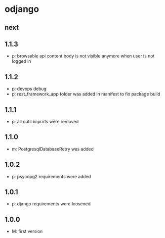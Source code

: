 # odjango

## next

## 1.1.3
* p: browsable api content body is not visible anymore when user is not logged in

## 1.1.2
* p: devops debug
* p: rest_framework_app folder was added in manifest to fix package build

## 1.1.1
* p: all outil imports were removed

## 1.1.0
* m: PostgresqlDatabaseRetry was added

## 1.0.2
* p: psycopg2 requirements were added

## 1.0.1
* p: django requirements were loosened

## 1.0.0
* M: first version
